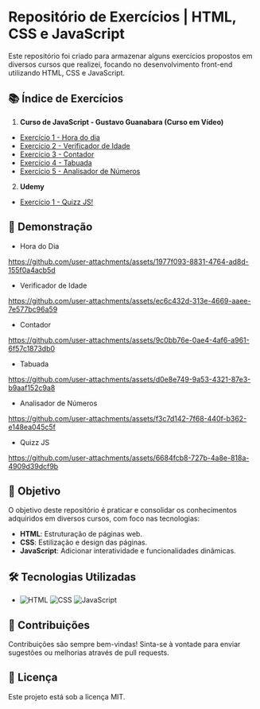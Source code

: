 # Repositório de Exercícios | HTML, CSS e JavaScript

Este repositório foi criado para armazenar alguns exercícios propostos em diversos cursos que realizei, focando no desenvolvimento front-end utilizando HTML, CSS e JavaScript.

## 📚 Índice de Exercícios

1. **Curso de JavaScript - Gustavo Guanabara (Curso em Vídeo)**
- [Exercício 1 - Hora do dia](https://github.com/marevandro/Exer-HTML-CSS-e-JavaScript/tree/master/Curso%20Em%20Video%20-%20JavaScript/Hora%20do%20dia)
- [Exercício 2 - Verificador de Idade](https://github.com/marevandro/Exer-HTML-CSS-e-JavaScript/tree/master/Curso%20Em%20Video%20-%20JavaScript/Verificador%20de%20Idade)
- [Exercício 3 - Contador](https://github.com/marevandro/Exer-HTML-CSS-e-JavaScript/tree/master/Curso%20Em%20Video%20-%20JavaScript/Contador)
- [Exercício 4 - Tabuada](https://github.com/marevandro/Exer-HTML-CSS-e-JavaScript/tree/master/Curso%20Em%20Video%20-%20JavaScript/Tabuada)
- [Exercício 5 - Analisador de Números](https://github.com/marevandro/Exer-HTML-CSS-e-JavaScript/tree/master/Curso%20Em%20Video%20-%20JavaScript/Analisador%20de%20N%C3%BAmeros)

2. **Udemy**
- [Exercício 1 - Quizz JS!](https://github.com/marevandro/Exer-HTML-CSS-e-JavaScript/tree/master/Udemy/Quizz%20em%20JS!)

  
## 🎥 Demonstração
  
  - Hora do Dia

  https://github.com/user-attachments/assets/1977f093-8831-4764-ad8d-155f0a4acb5d

  - Verificador de Idade

  https://github.com/user-attachments/assets/ec6c432d-313e-4669-aaee-7e577bc96a59

  - Contador

  https://github.com/user-attachments/assets/9c0bb76e-0ae4-4af6-a961-6f57c1873db0

  - Tabuada

  https://github.com/user-attachments/assets/d0e8e749-9a53-4321-87e3-b9aaf152c9a8

  - Analisador de Números
    
  https://github.com/user-attachments/assets/f3c7d142-7f68-440f-b362-e148ea045c5f

  - Quizz JS

  https://github.com/user-attachments/assets/6684fcb8-727b-4a8e-818a-4909d39dcf9b
  

## 🚀 Objetivo

O objetivo deste repositório é praticar e consolidar os conhecimentos adquiridos em diversos cursos, com foco nas tecnologias:

- **HTML**: Estruturação de páginas web.
- **CSS**: Estilização e design das páginas.
- **JavaScript**: Adicionar interatividade e funcionalidades dinâmicas.

## 🛠️ Tecnologias Utilizadas

- ![HTML](https://img.shields.io/badge/HTML-239120?style=for-the-badge&logo=html5&logoColor=white) ![CSS](https://img.shields.io/badge/CSS-239120?&style=for-the-badge&logo=css3&logoColor=white) ![JavaScript](https://img.shields.io/badge/JavaScript-F7DF1E?style=for-the-badge&logo=javascript&logoColor=black)

## 📝 Contribuições

Contribuições são sempre bem-vindas! Sinta-se à vontade para enviar sugestões ou melhorias através de pull requests.

## 📄 Licença

Este projeto está sob a licença MIT.
